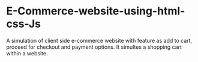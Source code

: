 # E-Commerce-website-using-html-css-Js
  A simulation of client side e-commerce website with feature as add to cart, proceed for checkout and payment options. It simultes a shopping cart within a website.

